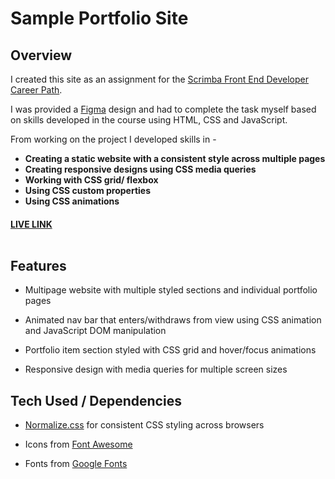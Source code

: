 #  Sample Portfolio Site <br />

## Overview

I created this site as an assignment for the [Scrimba Front End Developer Career Path](https://scrimba.com/learn/frontend).

I was provided a [Figma](https://figma.com/) design and had to complete the task myself based on skills developed in the course using HTML, CSS and JavaScript.

From working on the project I developed skills in -

- **Creating a static website with a consistent style across multiple pages**
- **Creating responsive designs using CSS media queries**
- **Working with CSS grid/ flexbox**
- **Using CSS custom properties**
- **Using CSS animations**

#### [LIVE LINK](https://martinlrmr-sample-portfolio-site.netlify.app/index.html) <br /><br />

## Features

- Multipage website with multiple styled sections and individual portfolio pages

- Animated nav bar that enters/withdraws from view using CSS animation and JavaScript DOM manipulation

- Portfolio item section styled with CSS grid and hover/focus animations

- Responsive design with media queries for multiple screen sizes


## Tech Used / Dependencies

- [Normalize.css](https://necolas.github.io/normalize.css/) for consistent CSS styling across browsers

- Icons from [Font Awesome](https://fontawesome.com/)

- Fonts from [Google Fonts](https://fonts.google.com/) <br /><br />
